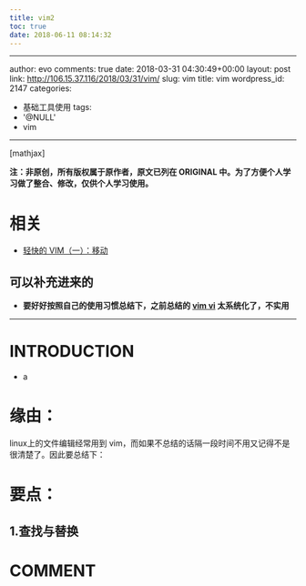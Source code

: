 ```yaml
---
title: vim2
toc: true
date: 2018-06-11 08:14:32
---
```

---
author: evo
comments: true
date: 2018-03-31 04:30:49+00:00
layout: post
link: http://106.15.37.116/2018/03/31/vim/
slug: vim
title: vim
wordpress_id: 2147
categories:
- 基础工具使用
tags:
- '@NULL'
- vim
---

<!-- more -->

[mathjax]

**注：非原创，所有版权属于原作者，原文已列在 ORIGINAL 中。为了方便个人学习做了整合、修改，仅供个人学习使用。**


# 相关





 	
  * [轻快的 VIM（一）：移动](http://www.cnblogs.com/nerxious/archive/2012/12/21/2827303.html)




## 可以补充进来的





 	
  * **要好好按照自己的使用习惯总结下，之前总结的 [vim vi](http://106.15.37.116/2018/05/04/vim-vi/) 太系统化了，不实用**





* * *





# INTRODUCTION





 	
  * a





# 缘由：


linux上的文件编辑经常用到 vim，而如果不总结的话隔一段时间不用又记得不是很清楚了。因此要总结下：


# 要点：




## 1.查找与替换













# COMMENT



